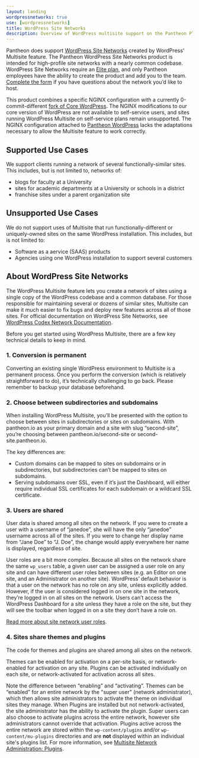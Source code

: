 ```yaml
---
layout: landing
wordpressnetworks: true
use: [wordpressnetworks]
title: WordPress Site Networks
description: Overview of WordPress multisite support on the Pantheon Platform. Includes supported use-cases, links to terms of service, and links to relevant documentation for getting started and managing multisite development within the Pantheon workflow.
---
```


Pantheon does support [WordPress Site Networks](https://codex.wordpress.org/Glossary#Network) created by WordPress' Multisite feature. The Pantheon WordPress Site Networks product is intended for high-profile site networks with a nearly common codebase. WordPress Site Networks require an [Elite plan](https://pantheon.io/pantheon-elite-plans), and only Pantheon employees have the ability to create the product and add you to the team. [Complete the form](https://pantheon.io/pantheon-elite-plans) if you have questions about the network you’d like to host.

This product combines a specific NGINX configuration with a currently 0-commit-different [fork of Core WordPress](https://github.com/pantheon-systems/wordpress-network). The NGINX modifications to our core version of WordPress are not available to self-service users, and sites running WordPress Multisite on self-service plans remain unsupported. The NGINX configuration attached to [Pantheon WordPress](https://github.com/pantheon-systems/wordpress) lacks the adaptations necessary to allow the Multisite feature to work correctly.

## Supported Use Cases
We support clients running a network of several functionally-similar sites. This includes, but is not limited to, networks of:

 - blogs for faculty at a University
 - sites for academic departments at a University or schools in a district
 - franchise sites under a parent organization site

## Unsupported Use Cases
We do not support uses of Multisite that run functionally-different or uniquely-owned sites on the same WordPress installation. This includes, but is not limited to:

 - Software as a aervice (SAAS) products
 - Agencies using one WordPress installation to support several customers

## About WordPress Site Networks
The WordPress Multisite feature lets you create a network of sites using a single copy of the WordPress codebase and a common database. For those responsible for maintaining several or dozens of similar sites, Multisite can make it much easier to fix bugs and deploy new features across all of those sites. For official documentation on WordPress Site Networks, see [WordPress Codex Network Documentation](https://codex.wordpress.org/Category:Network).

Before you get started using WordPress Multisite, there are a few key technical details to keep in mind.

### 1. Conversion is permanent

Converting an existing single WordPress environment to Multisite is a permanent process. Once you perform the conversion (which is relatively straightforward to do), it’s technically challenging to go back. Please remember to backup your database beforehand.

### 2. Choose between subdirectories and subdomains

When installing WordPress Multisite, you’ll be presented with the option to choose between sites in subdirectories or sites on subdomains. With pantheon.io as your primary domain and a site with slug “second-site”, you’re choosing between pantheon.io/second-site or second-site.pantheon.io.

The key differences are:
- Custom domains can be mapped to sites on subdomains or in subdirectories, but subdirectories can’t be mapped to sites on subdomains.
- Serving subdomains over SSL, even if it’s just the Dashboard, will either require individual SSL certificates for each subdomain or a wildcard SSL certificate.

### 3. Users are shared

User data is shared among all sites on the network. If you were to create a user with a username of “janedoe”, she will have the only “janedoe” username across all of the sites. If you were to change her display name from “Jane Doe” to “J. Doe”, the change would apply everywhere her name is displayed, regardless of site.

User roles are a bit more complex. Because all sites on the network share the same `wp_users` table, a given user can be assigned a user role on any site and can have different user roles between sites (e.g. an Editor on one site, and an Administrator on another site). WordPress’ default behavior is that a user on the network has no role on any site, unless explicitly added. However, if the user is considered logged in on one site in the network, they’re logged in on all sites on the network. Users can’t access the WordPress Dashboard for a site unless they have a role on the site, but they will see the toolbar when logged in on a site they don’t have a role on.

[Read more about site network user roles](https://codex.wordpress.org/Multisite_Network_Administration).

### 4. Sites share themes and plugins

The code for themes and plugins are shared among all sites on the network.

Themes can be enabled for activation on a per-site basis, or network-enabled for activation on any site. Plugins can be activated individually on each site, or network-activated for activation across all sites.

Note the difference between “enabling” and “activating”. Themes can be “enabled” for an entire network by the "super user" (network administrator), which then allows site administrators to activate the theme on individual sites they manage. When Plugins are installed but not network-activated, the site administrator has the ability to activate the plugin. Super users can also choose to activate plugins across the entire network, however site administrators cannot override that activation. Plugins active across the entire network are stored within the `wp-content/plugins` and/or `wp-content/mu-plugins` directories and are **not** displayed within an individual site's plugins list. For more information, see [Multisite Network Administration: Plugins](https://codex.wordpress.org/Multisite_Network_Administration#Plugins).
